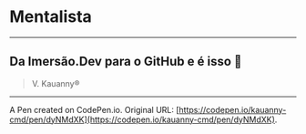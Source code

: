 # Mentalista

<hr> 

## Da Imersão.Dev para o GitHub e é isso 🙂

> V. Kauanny®

<hr> 

A Pen created on CodePen.io. Original URL: [https://codepen.io/kauanny-cmd/pen/dyNMdXK](https://codepen.io/kauanny-cmd/pen/dyNMdXK).


